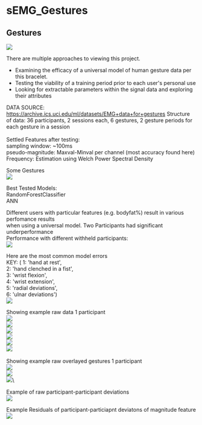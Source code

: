 # sEMG_Gestures

## Gestures
![](imgs/bracelet.png)

There are multiple approaches to viewing this project.

- Examining the efficacy of a universal model of human gesture data per this bracelet. 
- Testing the viability of a training period prior to each user's personal use
- Looking for extractable parameters within the signal data and exploring their attributes

DATA SOURCE: https://archive.ics.uci.edu/ml/datasets/EMG+data+for+gestures
Structure of data: 36 participants, 2 sessions each, 6 gestures, 2 gesture periods for each gesture in a session\
\
Settled Features after testing:\
sampling window: ~100ms\
pseudo-magnitude: Maxval-Minval per channel (most accuracy found here)\
Frequency: Estimation using Welch Power Spectral Density

Some Gestures\
![](imgs/partial_gestures.png)

Best Tested Models:\
RandomForestClassifier\
ANN

Different users with particular features (e.g. bodyfat%) result in various perfomance results\
when using a universal model. Two Participants had significant underperformance\
Performance with different withheld participants:\
![](imgs/withheldpartperf.png)

Here are the most common model errors\
KEY: ( 1: 'hand at rest',\
 2: 'hand clenched in a fist',\
 3: 'wrist flexion',\
 4: 'wrist extension',\
 5: 'radial deviations',\
 6: 'ulnar deviations')\
![](imgs/commonerrors.png)


Showing example raw data 1 participant\
![](imgs/rd1p.png)\
![](imgs/ud1p.png)\
![](imgs/we1p.png)\
![](imgs/wf1p.png)\
![](imgs/hcif1p.png)\
![](imgs/har1p.png)\
\
Showing example raw overlayed gestures 1 participant\
![](imgs/rdev+udev1p.png)\
![](imgs/har+we1p.png)\
![](imgs/fist+wf1p.png)\

Example of raw participant-participant deviations\
![](imgs/rawhand2p.png)

Example Residuals of participant-particiapnt deviatons of magnitude feature\
![](imgs/magres2p.png)
